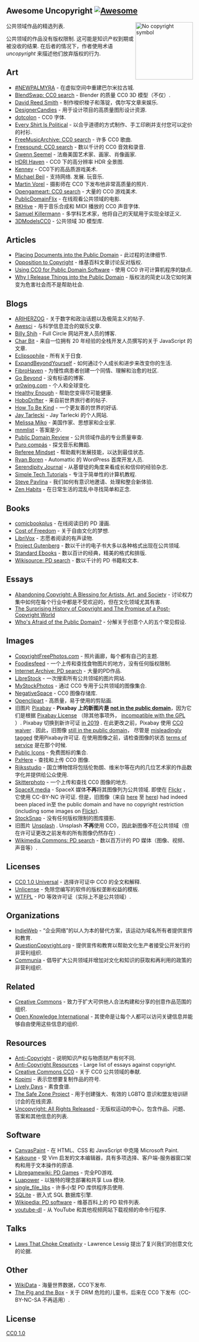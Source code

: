 <div class="github-widget" data-repo="johnjago/awesome-uncopyright"></div>

## Awesome Uncopyright [![Awesome](https://cdn.rawgit.com/sindresorhus/awesome/d7305f38d29fed78fa85652e3a63e154dd8e8829/media/badge.svg)](https://github.com/sindresorhus/awesome)

[<img src="https://upload.wikimedia.org/wikipedia/commons/6/62/PD-icon.svg" alt="No copyright symbol" align="right" width="155">](http://questioncopyright.org/)

公共领域作品的精选列表.

公共领域的作品没有版权限制. 这可能是知识产权到期或被没收的结果. 在后者的情况下，作者使用术语*uncopyright* 来描述他们放弃版权的行为.



## Art

- [#NEWPALMYRA](http://www.newpalmyra.org/) - 在虚拟空间中重建巴尔米拉古城.
- [BlendSwap: CC0 search](https://www.blendswap.com/blends/search?keywords=+&is_fan_art=1&blend_license=CC-0&render_engine=&sort=downloads&direction=desc) - Blender 的质量 CC0 3D 模型（不仅）.
- [David Reed Smith](http://www.davidreedsmith.com/UncopyrightNotice.htm) - 制作梭织梭子和落锭，偶尔写文章来娱乐.
- [DesignerCandies](http://designercandies.net/uncopyright/) - 用于设计项目的高质量图形设计资源.
- [dotcolon](http://dotcolon.net/) - CC0 字体.
- [Every Shirt Is Political](https://everyshirtispolitical.com/) - 以合乎道德的方式制作、手工印刷并支付您可以定价的衬衫.
- [FreeMusicArchive: CC0 search](http://freemusicarchive.org/search/?adv=1&quicksearch=&search-genre=Genres&duration_from=&duration_to=&music-filter-public-domain=1) - 许多 CC0 歌曲.
- [Freesound: CC0 search](https://freesound.org/search/?g=1&q=&f=%20license:%22Creative+Commons+0%22) - 数以千计的 CC0 音效和录音.
- [Gwenn Seemel](http://www.gwennseemel.com/index.php/copyright/) - 法裔美国艺术家、画家、肖像画家.
- [HDRI Haven](https://hdrihaven.com/) - CC0 下的高分辨率 HDR 全景图.
- [Kenney](https://www.kenney.nl/assets) - CC0下的高品质游戏美术.
- [Michael Beil](http://michaelbeil.com/uncopyright)  - 支持网络. 发展. 玩音乐.
- [Martin Vorel](https://libreshot.com/) - 摄影师在 CC0 下发布他非常高质量的照片.
- [Opengameart: CC0 search](https://opengameart.org/art-search-advanced?keys=&title=&field_art_tags_tid_op=or&field_art_tags_tid=&name=&field_art_type_tid%5B%5D=9&field_art_type_tid%5B%5D=10&field_art_type_tid%5B%5D=7273&field_art_type_tid%5B%5D=14&field_art_type_tid%5B%5D=12&field_art_type_tid%5B%5D=13&field_art_type_tid%5B%5D=11&field_art_licenses_tid%5B%5D=4&sort_by=count&sort_order=DESC&items_per_page=24&Collection=) - 大量的 CC0 游戏美术.
- [PublicDomainFlix](http://publicdomainflix.com/index.html) - 在线观看公共领域的电影.
- [RKHive](http://rkhive.com/legal.html) - 用于音乐合成和 MIDI 播放的 CC0 声音字体.
- [Samuel Killermann](https://www.samuelkillermann.com/) - 多学科艺术家，他将自己的天赋用于实现全球正义.
- [3DModelsCC0](https://www.3dmodelscc0.com/) - 公共领域 3D 模型库.

## Articles

- [Placing Documents into the Public Domain](https://cr.yp.to/publicdomain.html) - 此过程的法律细节.
- [Opposition to Copyright](https://en.wikipedia.org/wiki/Opposition_to_copyright) - 维基百科文章讨论反对版权.
- [Using CC0 for Public Domain Software](https://creativecommons.org/2011/04/15/using-cc0-for-public-domain-software/) - 使用 CC0 许可计算机程序的缺点.
- [Why I Release Things into the Public Domain](https://alexcabal.com/why-i-release-things-into-the-public-domain) - 版权法的简史以及它如何演变为危害社会而不是帮助社会.

## Blogs

- [ARIHERZOG](http://ariherzog.com/) - 关于数字和政治话题以及极简主义的帖子.
- [Awesci](http://awesci.com/uncopyright/) - 与科学信息混合的娱乐文章.
- [Billy Shih](http://www.billyshih.com/uncopyright/) - Full Circle 网站开发人员的博客.
- [Char Bit](http://charb.it/uncopyright/) - 来自一位拥有 20 年经验的全栈开发人员撰写的关于 JavaScript 的文章.
- [Eclipsophile](http://eclipsophile.com/) - 所有关于日食.
- [ExpandBeyondYourself](http://www.expandbeyondyourself.com/uncopyright/) - 如何通过个人成长和进步来改变你的生活.
- [FibroHaven](http://www.fibrohaven.com/uncopyright/) - 为慢性病患者创建一个同情、理解和治愈的社区.
- [Go Beyond](http://go-beyond.org/) - 没有标语的博客.
- [gr0wing.com](http://www.gr0wing.com/uncopyright/) - 个人和全球变化.
- [Healthy Enough](http://healthyenough.net/) - 帮助您变得尽可能健康.
- [HoboDrifter](http://www.hobodrifter.com/uncopyright/) - 来自前世界旅行者的帖子.
- [How To Be Kind](http://www.howtobekind.info/uncopyright/) - 一个更友善的世界的好话.
- [Jay Tarlecki](http://jaytarlecki.com/uncopyright/attribution/) - Jay Tarlecki 的个人网站.
- [Melissa Miko](http://www.melissamiko.com/uncopyright/) - 美国作家、思想家和企业家.
- [mnmlist](http://mnmlist.com/uncopyright/) - 答案是少.
- [Public Domain Review](http://publicdomainreview.org) - 公共领域作品的专业质量审查.
- [Puro compás](http://www.stafforini.com/tango/uncopyright/) - 探戈音乐和舞蹈.
- [Referee Mindset](http://refereemindset.com/uncopyright) - 帮助裁判发展技能，以达到最佳状态.
- [Ryan Boren](https://boren.blog/uncopyright/) - Automattic 的 WordPress 首席开发人员.
- [Serendipity Journal](https://dugmugg.wordpress.com/uncopyright/) - 从基督徒的角度来看成长和信仰的经验杂志.
- [Simple Tech Tutorials](https://simpletechtutorials.blogspot.com/p/uncopyright.html) - 专注于简单性的计算机教程.
- [Steve Pavlina](http://www.stevepavlina.com/uncopyright-notice/) - 我们如何有意识地邀请、处理和整合新体验.
- [Zen Habits](https://zenhabits.net/uncopyright/) - 在日常生活的混乱中寻找简单和正念.

## Books

- [comicbookplus](http://comicbookplus.com/) - 在线阅读旧的 PD 漫画.
- [Cost of Freedom](http://costoffreedom.cc/) - 关于自由文化的梦想.
- [LibriVox](https://librivox.org/) - 志愿者阅读的有声读物.
- [Project Gutenberg](https://www.gutenberg.org/) - 数以千计的电子书大多以各种格式出现在公共领域.
- [Standard Ebooks](https://standardebooks.org/) - 数以百计的经典，精美的格式和排版.
- [Wikisource: PD search](https://en.wikisource.org/w/index.php?search=incategory%3A%22cc-zero%7CPD-old%7CPD-old-70-1923%E2%80%8E%22&title=Special%3ASearch&profile=advanced&fulltext=1&advancedSearch-current=%7B%22namespaces%22%3A%5B100%2C102%2C106%2C114%2C0%5D%7D&ns100=1&ns102=1&ns106=1&ns114=1&ns0=1) - 数以千计的 PD 书籍和文本.

## Essays

- [Abandoning Copyright: A Blessing for Artists, Art, and Society](http://www.culturelink.org/news/members/2005/members2005-011.html) - 讨论权力集中如何在每个行业中都是不受欢迎的，但在文化领域尤其有害.
- [The Surprising History of Copyright and The Promise of a Post-Copyright World](https://questioncopyright.org/promise)
- [Who's Afraid of the Public Domain?](https://stpeter.im/writings/essays/publicdomain.html) - 分解关于创意个人的五个常见假设.

## Images

- [CopyrightFreePhotos.com](http://www.copyrightfreephotos.com/) - 照片画廊，每个都有自己的主题.
- [Foodiesfeed](https://www.foodiesfeed.com/license/) - 一个上传和查找食物图片的地方，没有任何版权限制.
- [Internet Archive: PD search](https://archive.org/search.php?query=possible-copyright-status%3A%28NOT_IN_COPYRIGHT%29%20OR%20licenseurl%3A%28%22http%3A%2F%2Fcreativecommons.org%2Fpublicdomain%2Fmark%2F1.0%2F%22%29%20OR%20licenseurl%3A%28%22https%3A%2F%2Fcreativecommons.org%2Fpublicdomain%2Fzero%2F1.0%2F%22%29) - 大量的PD作品.
- [LibreStock](http://librestock.com/) - 一次搜索所有公共领域的图片网站.
- [MyStockPhotos](https://mystock.themeisle.com/license/) - 通过 CC0 专用于公共领域的图像集合.
- [NegativeSpace](https://negativespace.co/license/) - CC0 图像存储库.
- [Openclipart](https://openclipart.org/share) - 高质量，易于使用的剪贴画.
- 旧图片 [Pixabay](https://web.archive.org/web/20190108204845/https://pixabay.com/en/service/terms/) - **Pixabay 上的新图片是 [not in the public domain](https://opengameart.org/forumtopic/warning-pixabay-has-changed-the-license-not-compatible-with-cc-or-gpl-anymore)**，因为它们是根据 [Pixabay License](https://pixabay.com/service/license/) （除其他事项外， [incompatible with the GPL](https://make.wordpress.org/themes/2019/01/13/pixabay-images-are-not-allowed/) ）.  Pixabay 切换到新许可证 [in 2019](https://pixabay.com/forum/official-pixabay-news-2/the-pixabay-license-7823/) . 在此更改之前，Pixabay 使用 [CC0 waiver](https://web.archive.org/web/20190108204845/https://pixabay.com/en/service/terms/) . 因此，旧图像 [still in the public domain](https://pixabay.com/it/forum/official-pixabay-news-2/the-pixabay-license-7823/?pagi=4)， 尽管是 [misleadingly tagged](https://pixabay.com/it/forum/official-pixabay-news-2/the-pixabay-license-7823/?pagi=4) 使用Pixabay许可证. 在使用图像之前，请检查图像的状态 [terms of service](https://pixabay.com/service/) 是在那个时候.
- [Public Icons](https://publicicons.lllllllllllllllll.com/) - 免费图标的集合.
- [PxHere](https://pxhere.com/it/license) - 查找和上传 CC0 图像.
- [Rijksstudio](https://www.rijksmuseum.nl/en/rijksstudio) - 国立博物馆将包括伦勃朗、维米尔等在内的几位艺术家的作品数字化并提供给公众使用.
- [Skitterphoto](https://skitterphoto.com/license) - 一个上传和查找 CC0 图像的地方.
- [SpaceX media](https://www.spacex.com/media)  - SpaceX 媒体**不再**将其图像列为公共领域. 即使在 [Flickr](https://web.archive.org/web/20170412063800/https://www.flickr.com/pho至s/spacex/16787988882/) ，它使用 CC-BY-NC 许可证. 但是，旧图像（来自 [here](http://web.archive.org/web/20150328140645/http://www.spacex.com/media) 至 [here](http://web.archive.org/web/20191122175115/https://www.spacex.com/media)) had indeed been placed in至 the public domain and have no copyright restriction (including some images on [Flickr](https://web.archive.org/web/20170412063800/https://www.flickr.com/pho至s/spacex/16787988882/)).
- [StockSnap](https://stocksnap.io/license) - 没有任何版权限制的图库摄影.
- 旧图片 [Unsplash](https://unsplash.com/) .  Unsplash **不再**使用 CC0，因此新图像不在公共领域（但在许可证更改之前发布的所有图像仍然存在）.
- [Wikimedia Commons: PD search](https://commons.wikimedia.org/w/index.php?search=filetype%3Aimage+incategory%3A%22cc-zero%7CPD-user%7CCC-PD-Mark%7CPD-Art+%28PD-old%29%7CPD-Art+%28PD-old-100%29%7CPD-Art+%28PD-old+default%29%7CPD-Art+%28PD-old-100-1923%29%7CPD-Art+%28PD-old-70-1923%29%7CLibrary+of+Congress-no+known+copyright+restrictions%7Cpublic+domain%22&title=Special%3ASearch&go=Go) - 数以百万计的 PD 媒体（图像、视频、声音等）.

## Licenses

- [CC0 1.0 Universal](https://choosealicense.com/licenses/cc0-1.0/) - 选择许可证中 CC0 的全文和解释.
- [Unlicense](http://unlicense.org/) - 免除您编写的软件的版权垄断权益的模板.
- [WTFPL](http://www.wtfpl.net/) - PD 等效许可证（实际上不是公共领域）.

## Organizations

- [IndieWeb](https://indieweb.org/IndieWebCamp:Copyrights) - “企业网络”的以人为本的替代方案，该运动为域名所有者提供宣传和教育.
- [QuestionCopyright.org](http://questioncopyright.org/) - 提供宣传和教育以帮助文化生产者接受公开发行的非营利组织.
- [Communia](https://www.communia-association.org/) - 倡导扩大公共领域并增加对文化和知识的获取和再利用的政策的非营利组织.

## Related

- [Creative Commons](https://creativecommons.org/) - 致力于扩大可供他人合法构建和分享的创意作品范围的组织.
- [Open Knowledge International](https://okfn.org/) - 其使命是让每个人都可以访问关键信息并能够自由使用这些信息的组织.

## Resources

- [Anti-Copyright](https://www.anticopyright.com/) - 说明知识产权与物质财产有何不同.
- [Anti-Copyright Resources](http://praxeology.net/anticopyright.htm) - Large list of essays against copyright.
- [Creative Commons CC0](https://creativecommons.org/share-your-work/public-domain/cc0/) - 关于 CC0 公共领域的奉献.
- [Kopimi](http://kopimi.com/) - 表示您想要复制作品的符号.
- [Lively Days](http://livelydays.com/) - 素食食谱.
- [The Safe Zone Project](https://thesafezoneproject.com/help/uncopyright/) - 用于创建强大、有效的 LGBTQ 意识和盟友培训研讨会的在线资源.
- [Uncopyright: All Rights Released](http://uncopyright.org/) - 无版权运动的中心，包含作品、问题、答案和其他信息的列表.

## Software

- [CanvasPaint](http://sigilmaster.com/) - 在 HTML、CSS 和 JavaScript 中克隆 Microsoft Paint.
- [Kakoune](https://github.com/mawww/kakoune/blob/master/UNLICENSE) - 受 Vim 启发的文本编辑器，具有多项选择、客户端-服务器窗口架构和用于文本操作的原语.
- [Libregamewiki: PD Games](https://archive.org/search.php?query=possible-copyright-status%3A%28NOT_IN_COPYRIGHT%29%20OR%20licenseurl%3A%28%22http%3A%2F%2Fcreativecommons.org%2Fpublicdomain%2Fmark%2F1.0%2F%22%29%20OR%20licenseurl%3A%28%22https%3A%2F%2Fcreativecommons.org%2Fpublicdomain%2Fzero%2F1.0%2F%22%29) - 完全PD游戏.
- [Luapower](https://luapower.com/) - 以独特的理念部署和共享 Lua 模块.
- [single_file_libs](https://github.com/nothings/single_file_libs) - 许多小型 PD 库供程序员使用.
- [SQLite](https://sqlite.org/copyright.html) - 嵌入式 SQL 数据库引擎.
- [Wikipedia: PD software](https://en.wikipedia.org/wiki/Category:Public-domain_software_with_source_code) - 维基百科上的 PD 软件列表.
- [youtube-dl](https://rg3.github.io/youtube-dl/about.html) - 从 YouTube 和其他视频网站下载视频的命令行程序.

## Talks

- [Laws That Choke Creativity](https://www.youtube.com/watch?v=7Q25-S7jzgs) - Lawrence Lessig 提出了复兴我们的创意文化的论据.

## Other

- [WikiData](https://www.wikidata.org/wiki/Wikidata:Main_Page) - 海量世界数据，CC0下发布.
- [The Pig and the Box](https://en.wikisource.org/wiki/The_Pig_and_the_Box) - 关于 DRM 危险的儿童书，后来在 CC0 下发布（CC-BY-NC-SA 不再适用）.

## License

[CC0 1.0](https://creativecommons.org/publicdomain/zero/1.0/)
